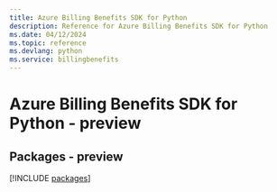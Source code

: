 ```yaml
---
title: Azure Billing Benefits SDK for Python
description: Reference for Azure Billing Benefits SDK for Python
ms.date: 04/12/2024
ms.topic: reference
ms.devlang: python
ms.service: billingbenefits
---
```

# Azure Billing Benefits SDK for Python - preview
## Packages - preview
[!INCLUDE [packages](billing-benefits-index.md)]